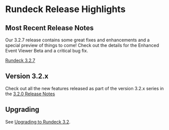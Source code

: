 # Rundeck Release Highlights

## Most Recent Release Notes

Our 3.2.7 release contains some great fixes and enhancements and a special preview of things to come! Check out the details for the Enhanced Event Viewer Beta and a critical bug fix.

[Rundeck 3.2.7](3_2_x/version-3.2.7.html)

## Version 3.2.x
Check out all the new features released as part of the version 3.2.x series in the [3.2.0 Release Notes](3_2_x/version-3.2.0.html)

## Upgrading

See [Upgrading to Rundeck 3.2](/upgrading/upgrading-to-rundeck-3.2.md).
